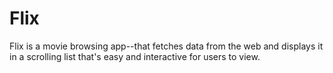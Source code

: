 # Flix
Flix is a movie browsing app--that fetches data from the web and displays it in a scrolling list that's easy and interactive for users to view.
